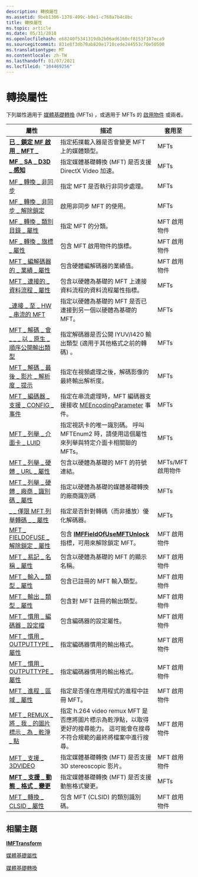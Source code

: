```yaml
---
description: 轉換屬性
ms.assetid: 9beb1306-1378-499c-b9e1-c768a7b4c8bc
title: 轉換屬性
ms.topic: article
ms.date: 05/31/2018
ms.openlocfilehash: e68240f5341319db2b06ad6160cf8153f107eca9
ms.sourcegitcommit: 831e8f3db78ab820e1710cede244553c70e50500
ms.translationtype: MT
ms.contentlocale: zh-TW
ms.lasthandoff: 01/07/2021
ms.locfileid: "104469256"
---
```

# <a name="transform-attributes"></a>轉換屬性

下列屬性適用于 [媒體基礎轉換](media-foundation-transforms.md) (MFTs) ，或適用于 MFTs 的 [啟用物件](activation-objects.md) 或兩者。



| 屬性                                                                                                     | 描述                                                                                                                                                                                   | 套用至                  |
|---------------------------------------------------------------------------------------------------------------|-----------------------------------------------------------------------------------------------------------------------------------------------------------------------------------------------|-----------------------------|
| [**已 \_ 鎖定 MF 啟用 \_ MFT \_**](mf-activate-mft-locked-attribute.md)                                         | 指定拓撲載入器是否會變更 MFT 上的媒體類型。                                                                                                                  | MFTs                        |
| [**MF \_ SA \_ D3D \_ 感知**](mf-sa-d3d-aware-attribute.md)                                                       | 指定媒體基礎轉換 (MFT) 是否支援 DirectX Video 加速。                                                                                                     | MFTs                        |
| [MF \_ 轉換 \_ 非同步](mf-transform-async.md)                                                                | 指定 MFT 是否執行非同步處理。                                                                                                                                    | MFTs                        |
| [MF \_ 轉換 \_ 非同步 \_ 解除鎖定](mf-transform-async-unlock.md)                                                 | 啟用非同步 MFT 的使用。                                                                                                                                                       | MFTs                        |
| [MF \_ 轉換 \_ 類別目錄 \_ 屬性](mf-transform-category-attribute.md)                                     | 指定 MFT 的分類。                                                                                                                                                            | MFT 啟用物件      |
| [MF \_ 轉換 \_ 旗標 \_ 屬性](mf-transform-flags-attribute.md)                                           | 包含 MFT 啟用物件的旗標。                                                                                                                                                  | MFT 啟用物件      |
| [MFT \_ 編解碼器的 \_ 業績 \_ 屬性](mft-codec-merit-attribute.md)                                                 | 包含硬體編解碼器的業績值。                                                                                                                                                 | MFT 啟用物件      |
| [MFT \_ 連接的 \_ 資料流程 \_ 屬性](mft-connected-stream-attribute.md)                                       | 包含以硬體為基礎的 MFT 上連接資料流程的資料流程屬性指標。                                                                                                  | MFTs                        |
| [\_連接 \_ 至 \_ HW \_ 串流的 MFT](mft-connected-to-hw-stream.md)                                              | 指定以硬體為基礎的 MFT 是否已連接到另一個以硬體為基礎的 MFT。                                                                                                            | MFTs                        |
| [MFT \_ 解碼 \_ 會 \_ \_ \_ 以 \_ 原生 \_ 順序公開輸出類型](mft-decoder-expose-output-types-in-native-order.md) | 指定解碼器是否公開 IYUV/I420 輸出類型 (適用于其他格式之前的轉碼) 。                                                                                   | MFTs                        |
| [MFT \_ 解碼 \_ 最後 \_ 影片 \_ 解析度 \_ 提示](mft-decoder-final-video-resolution-hint.md)                   | 指定在視頻處理之後，解碼影像的最終輸出解析度。                                                                                                           | MFTs                        |
| [MFT \_ 編碼器 \_ 支援 \_ CONFIG \_ 事件](mft-encoder-supports-config-event.md)                                | 指定在串流處理時，MFT 編碼器支援接收 [MEEncodingParameter](meencodingparameters.md) 事件。                                                                     | MFTs                        |
| [MFT \_ 列舉 \_ 介面卡 \_ LUID](mft-enum-adapter-luid.md)                                                         | 指定視訊卡的唯一識別碼。 呼叫 MFTEnum2 時，請使用這個屬性來列舉與特定介面卡相關聯的 MFTs。                                             | MFTs                        |
| [MFT \_ 列舉 \_ 硬體 \_ URL \_ 屬性](mft-enum-hardware-url-attribute.md)                                    | 包含以硬體為基礎的 MFT 的符號連結。                                                                                                                                          | MFTs/MFT 啟用物件 |
| [MFT \_ 列舉 \_ 硬體 \_ 廠商 \_ 識別碼 \_ 屬性](mft-enum-hardware-vendor-id-attribute.md)                       | 指定以硬體為基礎的媒體基礎轉換的廠商識別碼                                                                                                                       | MFTs                        |
| [\_ \_ 僅限 MFT 列舉轉碼 \_ \_ 屬性](mft-enum-transcode-only-attribute.md)                                | 指定是否針對轉碼（而非播放）優化解碼器。                                                                                                            | MFTs                        |
| [MFT \_ FIELDOFUSE \_ 解除鎖定 \_ 屬性](mft-fieldofuse-unlock-attribute.md)                                     | 包含 [**IMFFieldOfUseMFTUnlock**](/windows/desktop/api/mfidl/nn-mfidl-imffieldofusemftunlock) 指標，可用來解除鎖定 MFT。                                                                            | MFT 啟用物件      |
| [MFT \_ 易記 \_ 名稱 \_ 屬性](mft-friendly-name-attribute.md)                                             | 包含以硬體為基礎的 MFT 的顯示名稱。                                                                                                                                           | MFT 啟用物件      |
| [MFT \_ 輸入 \_ 類型 \_ 屬性](mft-input-types-attributes.md)                                               | 包含已註冊的 MFT 輸入類型。                                                                                                                                               | MFT 啟用物件      |
| [MFT \_ 輸出 \_ 類型 \_ 屬性](mft-output-types-attributes.md)                                             | 包含對 MFT 註冊的輸出類型。                                                                                                                                              | MFT 啟用物件      |
| [MFT \_ 慣用 \_ 編碼器 \_ 設定檔](mft-preferred-encoder-profile.md)                                         | 包含編碼器的設定屬性。                                                                                                                                             | MFT 啟用物件      |
| [MFT \_ 慣用 \_ OUTPUTTYPE \_ 屬性](mft-preferred-outputtype-attribute.md)                               | 指定編碼器慣用的輸出格式。                                                                                                                                         | MFT 啟用物件      |
| [MFT \_ 慣用 \_ OUTPUTTYPE \_ 屬性](mft-preferred-outputtype-attribute.md)                               | 指定編碼器慣用的輸出格式。                                                                                                                                         | MFT 啟用物件      |
| [MFT \_ 進程 \_ 區域 \_ 屬性](mft-process-local-attribute.md)                                             | 指定是否僅在應用程式的進程中註冊 MFT。                                                                                                                     | MFT 啟用物件      |
| [MFT \_ REMUX \_ 將 \_ 我 \_ 的圖片標示 \_ 為 \_ 乾淨 \_ 點](mft-remux-mark-i-picture-as-clean-point.md)                 | 指定 h.264 video remux MFT 是否應將圖片標示為乾淨點，以取得更好的搜尋能力。 這可能會在搜尋不符合規範的最終將檔案中進行搜尋。 | MFT 啟用物件      |
| [MFT \_ 支援 \_ 3DVIDEO](mft-support-3dvideo.md)                                                              | 指定媒體基礎轉換 (MFT) 是否支援 3D stereoscopic 影片。                                                                                                          | MFT 啟用物件      |
| [**MFT \_ 支援 \_ 動態 \_ 格式 \_ 變更**](mft-support-dynamic-format-change-attribute.md)                  | 指定媒體基礎轉換 (MFT) 是否支援動態格式變更。                                                                                                         | MFTs                        |
| [MFT \_ 轉換 \_ CLSID \_ 屬性](mft-transform-clsid-attribute.md)                                         | 包含 MFT (CLSID) 的類別識別碼。                                                                                                                                              | MFT 啟用物件      |



 

## <a name="related-topics"></a>相關主題

<dl> <dt>

[**IMFTransform**](/windows/desktop/api/mftransform/nn-mftransform-imftransform)
</dt> <dt>

[媒體基礎屬性](media-foundation-attributes.md)
</dt> <dt>

[媒體基礎轉換](media-foundation-transforms.md)
</dt> </dl>

 

 



